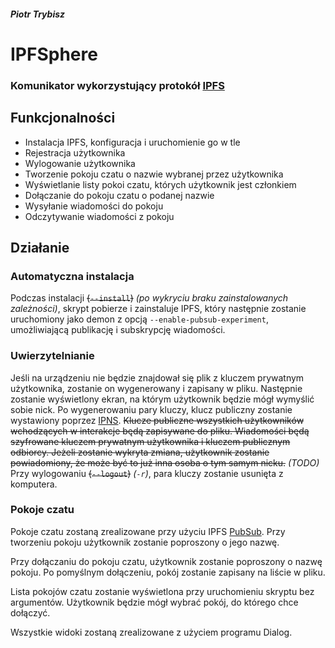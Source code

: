 ##### Piotr Trybisz

# IPFSphere

### Komunikator wykorzystujący protokół [IPFS](https://ipfs.tech/)

## Funkcjonalności
- Instalacja IPFS, konfiguracja i uruchomienie go w tle
- Rejestracja użytkownika
- Wylogowanie użytkownika
- Tworzenie pokoju czatu o nazwie wybranej przez użytkownika
- Wyświetlanie listy pokoi czatu, których użytkownik jest członkiem
- Dołączanie do pokoju czatu o podanej nazwie
- Wysyłanie wiadomości do pokoju
- Odczytywanie wiadomości z pokoju

## Działanie
### Automatyczna instalacja
Podczas instalacji ~~(`--install`)~~ *(po wykryciu braku zainstalowanych zależności)*, skrypt pobierze i zainstaluje IPFS, który następnie zostanie uruchomiony jako demon z opcją `--enable-pubsub-experiment`, umożliwiającą publikację i subskrypcję wiadomości.
### Uwierzytelnianie
Jeśli na urządzeniu nie będzie znajdował się plik z kluczem prywatnym użytkownika, zostanie on wygenerowany i zapisany w pliku. Następnie zostanie wyświetlony ekran, na którym użytkownik będzie mógł wymyślić sobie nick. Po wygenerowaniu pary kluczy, klucz publiczny zostanie wystawiony poprzez [IPNS](https://docs.ipfs.tech/concepts/ipns/). ~~Klucze publiczne wszystkich użytkowników wchodzących w interakcje będą zapisywane do pliku. Wiadomości będą szyfrowane kluczem prywatnym użytkownika i kluczem publicznym odbiorcy.
Jeżeli zostanie wykryta zmiana, użytkownik zostanie powiadomiony, że może być to już inna osoba o tym samym nicku.~~ *(TODO)*
Przy wylogowaniu ~~(`--logout`)~~ *(`-r`)*, para kluczy zostanie usunięta z komputera.
### Pokoje czatu
Pokoje czatu zostaną zrealizowane przy użyciu IPFS [PubSub](https://blog.ipfs.tech/25-pubsub/). Przy tworzeniu pokoju użytkownik zostanie poproszony o jego nazwę.

Przy dołączaniu do pokoju czatu, użytkownik zostanie poproszony o nazwę pokoju. Po pomyślnym dołączeniu, pokój zostanie zapisany na liście w pliku.

Lista pokojów czatu zostanie wyświetlona przy uruchomieniu skryptu bez argumentów. Użytkownik będzie mógł wybrać pokój, do którego chce dołączyć.

Wszystkie widoki zostaną zrealizowane z użyciem programu Dialog.